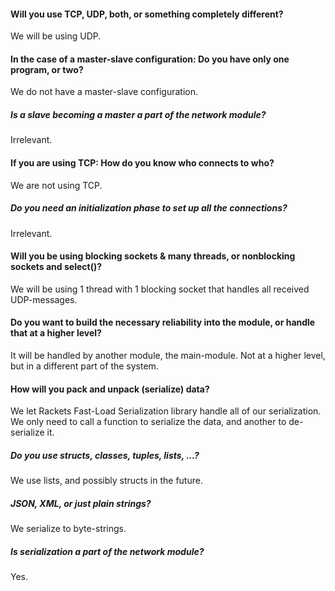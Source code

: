#### Will you use TCP, UDP, both, or something completely different?
We will be using UDP.

#### In the case of a master-slave configuration: Do you have only one program, or two?
We do not have a master-slave configuration.

##### Is a slave becoming a master a part of the network module?
Irrelevant.

#### If you are using TCP: How do you know who connects to who?
We are not using TCP.

##### Do you need an initialization phase to set up all the connections?
Irrelevant.

#### Will you be using blocking sockets & many threads, or nonblocking sockets and select()?
We will be using 1 thread with 1 blocking socket that handles all received UDP-messages.

#### Do you want to build the necessary reliability into the module, or handle that at a higher level?
It will be handled by another module, the main-module. Not at a higher level, but in a different part of the system.

#### How will you pack and unpack (serialize) data?
We let Rackets Fast-Load Serialization library handle all of our serialization.
We only need to call a function to serialize the data, and another to de-serialize it.

##### Do you use structs, classes, tuples, lists, ...?
We use lists, and possibly structs in the future.

##### JSON, XML, or just plain strings?
We serialize to byte-strings.

##### Is serialization a part of the network module?
Yes.
